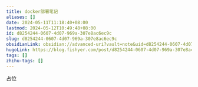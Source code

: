 ```yaml
---
title: docker部署笔记
aliases: []
date: 2024-05-11T11:18:40+08:00
lastmod: 2024-05-12T10:49:48+08:00
id: d8254244-0607-4d07-969a-307e8ac6ec9c
slug: d8254244-0607-4d07-969a-307e8ac6ec9c
obsidianLink: obsidian://advanced-uri?vault=note&uid=d8254244-0607-4d07-969a-307e8ac6ec9c
hugoLink: https://blog.fishyer.com/post/d8254244-0607-4d07-969a-307e8ac6ec9c/
tags: []
zhihu-tags: []
---
```


占位